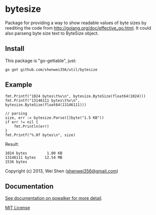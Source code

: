 bytesize
========

Package for providing a way to show readable values of byte sizes by reediting
the code from http://golang.org/doc/effective_go.html. It could also parseng
byte size text to ByteSize object.

Install
-------
This package is "go-gettable", just:

    go get github.com/shenwei356/util/bytesize

Example
-------
    
	fmt.Printf("1024 bytes\t%v\n", bytesize.ByteSize(float64(1024)))
	fmt.Printf("13146111 bytes\t%v\n", bytesize.ByteSize(float64(13146111)))

    // parsing
	size, err := bytesize.Parse([]byte("1.5 KB"))
	if err != nil {
		fmt.Println(err)
	}
	fmt.Printf("%.0f bytes\n", size)


Result:

    1024 bytes         1.00 KB
    13146111 bytes    12.54 MB
    1536 bytes



Copyright (c) 2013, Wei Shen (shenwei356@gmail.com)

Documentation
-------------

[See documentation on gowalker for more detail](http://gowalker.org/github.com/shenwei356/util/bytesize).

[MIT License](https://github.com/shenwei356/util/blob/master/bytesize/LICENSE)